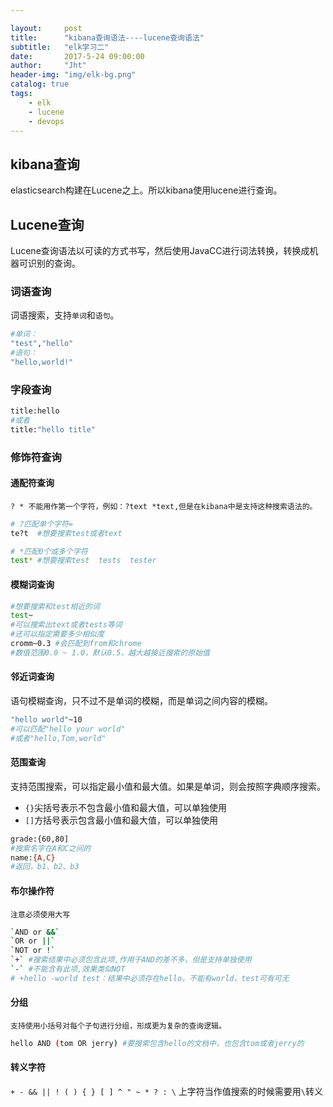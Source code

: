 ```yaml
---

layout:     post
title:      "kibana查询语法----lucene查询语法"
subtitle:   "elk学习二"
date:       2017-5-24 09:00:00
author:     "Jht"
header-img: "img/elk-bg.png"
catalog: true
tags:
    - elk
    - lucene
    - devops
---
```


## kibana查询

elasticsearch构建在Lucene之上。所以kibana使用lucene进行查询。

## Lucene查询

Lucene查询语法以可读的方式书写，然后使用JavaCC进行词法转换，转换成机器可识别的查询。

### 词语查询

词语搜索，支持`单词`和`语句`。

```bash
#单词：
"test","hello"
#语句：
"hello,world!"
```


### 字段查询

```bash
title:hello 
#或者 
title:"hello title"
```

### 修饰符查询

#### 通配符查询

`? * 不能用作第一个字符，例如：?text *text,但是在kibana中是支持这种搜索语法的。`

```bash
# ?匹配单个字符=
te?t  #想要搜索test或者text

# *匹配0个或多个字符
test* #想要搜索test  tests  tester

```

#### 模糊词查询

```bash
#想要搜索和test相近的词
test~
#可以搜索出text或者tests等词
#还可以指定需要多少相似度
cromm~0.3 #会匹配到from和chrome
#数值范围0.0 ~ 1.0，默认0.5，越大越接近搜索的原始值
```

#### 邻近词查询

语句模糊查询，只不过不是单词的模糊，而是单词之间内容的模糊。

```bash
"hello world"~10
#可以匹配"hello your world"
#或者"hello,Tom,world"
```

#### 范围查询

支持范围搜索，可以指定最小值和最大值。如果是单词，则会按照字典顺序搜索。

- `{}`尖括号表示不包含最小值和最大值，可以单独使用
- `[]`方括号表示包含最小值和最大值，可以单独使用

```bash
grade:{60,80]
#搜索名字在A和C之间的
name:{A,C}
#返回，b1、b2、b3

```

#### 布尔操作符

`注意必须使用大写`

```bash
`AND or &&`
`OR or ||`
`NOT or !`
`+` #搜索结果中必须包含此项,作用于AND的差不多，但是支持单独使用
`-` #不能含有此项,效果类似NOT
# +hello -world test：结果中必须存在hello，不能有world，test可有可无
```
#### 分组

`支持使用小括号对每个子句进行分组，形成更为复杂的查询逻辑。`

```bash
hello AND (tom OR jerry) #要搜索包含hello的文档中，也包含tom或者jerry的
```

#### 转义字符

`+ - && || ! ( ) { } [ ] ^ " ~ * ? : \`
上字符当作值搜索的时候需要用`\`转义

